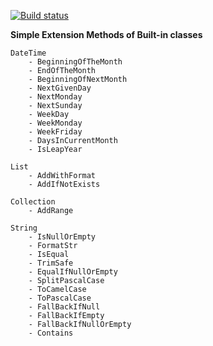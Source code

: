 
[![Build status](https://ci.appveyor.com/api/projects/status/qq9fkk5wrrhyl79o?svg=true)](https://ci.appveyor.com/project/xatzipe/xtzp-extensions)

**Simple Extension Methods of Built-in classes**
    
    DateTime
        - BeginningOfTheMonth
        - EndOfTheMonth
        - BeginningOfNextMonth
        - NextGivenDay
        - NextMonday
        - NextSunday
        - WeekDay
        - WeekMonday
        - WeekFriday
        - DaysInCurrentMonth
        - IsLeapYear
        
    List
        - AddWithFormat
        - AddIfNotExists
        
    Collection
        - AddRange
    
    String
        - IsNullOrEmpty
        - FormatStr
        - IsEqual
        - TrimSafe
        - EqualIfNullOrEmpty
        - SplitPascalCase
        - ToCamelCase
        - ToPascalCase
        - FallBackIfNull
        - FallBackIfEmpty
        - FallBackIfNullOrEmpty
        - Contains
    
     